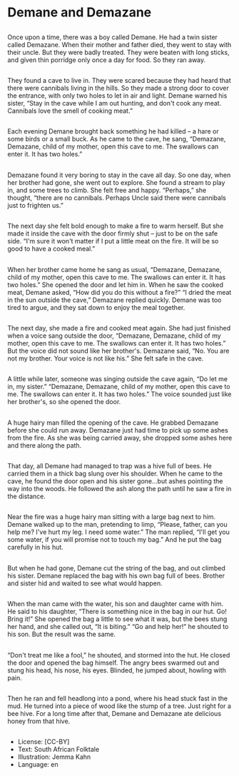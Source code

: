 # Demane and Demazane

##
Once upon a time, there was a boy called Demane.
He had a twin sister called Demazane.
When their mother and father died, they went to stay with their uncle.
But they were badly treated.
They were beaten with long sticks, and given thin porridge only once a day for food.
So they ran away.

##
They found a cave to live in. They
were scared because they had
heard that there were cannibals
living in the hills.
So they made a strong door to
cover the entrance, with only two
holes to let in air and light.
Demane warned his sister, “Stay in
the cave while I am out hunting,
and don't cook any meat. Cannibals
love the smell of cooking meat.”

##
Each evening Demane brought back
something he had killed – a hare or
some birds or a small buck.
As he came to the cave, he sang,
“Demazane, Demazane, child of
my mother, open this cave to me.
The swallows can enter it. It has
two holes.”

##
Demazane found it very boring to
stay in the cave all day. So one day,
when her brother had gone, she
went out to explore.
She found a stream to play in, and
some trees to climb. She felt free
and happy. “Perhaps,” she thought,
“there are no cannibals. Perhaps
Uncle said there were cannibals just
to frighten us.”

##
The next day she felt bold enough to make a fire to warm herself.
But she made it inside the cave with the door firmly shut – just to be on the safe side.
“I'm sure it won't matter if I put a little meat on the fire. It will be so good to have a cooked
meal.”

##
When her brother came home he
sang as usual,
“Demazane, Demazane, child of
my mother, open this cave to me.
The swallows can enter it. It has
two holes.”
She opened the door and let him in.
When he saw the cooked meat,
Demane asked, “How did you do
this without a fire?”
“I dried the meat in the sun outside
the cave,” Demazane replied
quickly. Demane was too tired to
argue, and they sat down to enjoy
the meal together.

##
The next day, she made a fire and
cooked meat again. She had just
finished when a voice sang outside
the door,
“Demazane, Demazane, child of
my mother, open this cave to me.
The swallows can enter it.
It has two holes.”
But the voice did not sound like her
brother's. Demazane said, “No. You
are not my brother. Your voice is not
like his.” She felt safe in the cave.

##
A little while later, someone was
singing outside the cave again, “Do
let me in, my sister.”
“Demazane, Demazane, child of
my mother, open this cave to me.
The swallows can enter it. It has
two holes.”
The voice sounded just like her
brother's, so she opened the door.

##
A huge hairy man filled the opening
of the cave. He grabbed Demazane
before she could run away.
Demazane just had time to pick up
some ashes from the fire.
As she was being carried away, she
dropped some ashes here and there
along the path.

##
That day, all Demane had managed
to trap was a hive full of bees. He
carried them in a thick bag slung
over his shoulder.
When he came to the cave, he
found the door open and his sister
gone…but ashes pointing the way
into the woods.
He followed the ash along the path
until he saw a fire in the distance.

##
Near the fire was a huge hairy man
sitting with a large bag next to him.
Demane walked up to the man,
pretending to limp, “Please, father,
can you help me? I've hurt my leg. I
need some water.”
The man replied, “I'll get you some
water, if you will promise not to
touch my bag.” And he put the bag
carefully in his hut.

##
But when he had gone, Demane cut
the string of the bag, and out
climbed his sister.
Demane replaced the bag with his
own bag full of bees. Brother and
sister hid and waited to see what
would happen.

##
When the man came with the
water, his son and daughter came
with him.
He said to his daughter, “There is
something nice in the bag in our
hut. Go! Bring it!”
She opened the bag a little to see
what it was, but the bees stung her
hand, and she called out, “It is
biting.”
“Go and help her!” he shouted to
his son. But the result was the
same.

##
“Don't treat me like a fool,” he
shouted, and stormed into the hut.
He closed the door and opened the
bag himself.
The angry bees swarmed out and
stung his head, his nose, his eyes.
Blinded, he jumped about, howling
with pain.

##
Then he ran and fell headlong into a
pond, where his head stuck fast in
the mud.
He turned into a piece of wood like
the stump of a tree. Just right for a
bee hive.
For a long time after that, Demane
and Demazane ate delicious honey
from that hive.

##
* License: [CC-BY]
* Text: South African Folktale
* Illustration: Jemma Kahn
* Language: en
